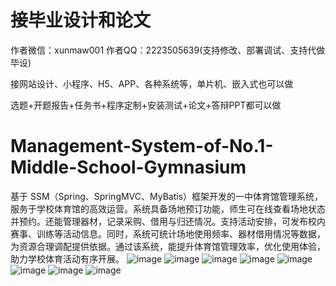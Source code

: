 # 接毕业设计和论文
作者微信：xunmaw001  作者QQ：2223505639(支持修改、部署调试、支持代做毕设)

接网站设计、小程序、H5、APP、各种系统等，单片机、嵌入式也可以做

选题+开题报告+任务书+程序定制+安装测试+论文+答辩PPT都可以做
# Management-System-of-No.1-Middle-School-Gymnasium
基于 SSM（Spring、SpringMVC、MyBatis）框架开发的一中体育馆管理系统，服务于学校体育馆的高效运营。系统具备场地预订功能，师生可在线查看场地状态并预约。还能管理器材，记录采购、借用与归还情况。支持活动安排，可发布校内赛事、训练等活动信息。同时，系统可统计场地使用频率、器材借用情况等数据，为资源合理调配提供依据。通过该系统，能提升体育馆管理效率，优化使用体验，助力学校体育活动有序开展。 
![image](https://github.com/user-attachments/assets/e5e1f856-c873-4524-bf66-55e68f704051)
![image](https://github.com/user-attachments/assets/6f55b1b8-2bb2-4ac0-95e6-e9d0eaa12c11)
![image](https://github.com/user-attachments/assets/21c580a1-1136-4bae-8249-3ec1a8e669a4)
![image](https://github.com/user-attachments/assets/bf327318-08ab-4a9a-9c36-39be8a3734a7)
![image](https://github.com/user-attachments/assets/1d45d0b9-c1b0-4d6e-a9ea-5e3c500f826f)
![image](https://github.com/user-attachments/assets/81951ae4-48c9-45f9-86ff-f387148f6e47)
![image](https://github.com/user-attachments/assets/69fb671d-6896-4e79-8553-c196ac007446)
![image](https://github.com/user-attachments/assets/2dc4cca0-0355-4da4-b5c5-ba7d29785487)
